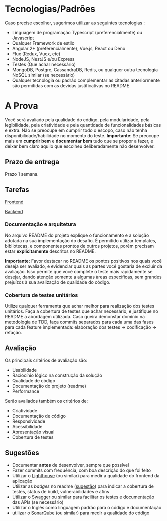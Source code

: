 # Tecnologias/Padrões

Caso precise escolher, sugerimos utilizar as seguintes tecnologias :

* Linguagem de programação Typescript (preferencialmente) ou Javascript
* Qualquer Framework de estilo 
* Angular 2+ (preferencialmente), Vue.js, React ou Deno
* Flux (Redux, Vuex, etc)
* NodeJS, NestJS e/ou Express
* Testes (Que achar necessário)
* MongoDB, Postgre, CassandraDB, Redis, ou qualquer outra tecnologia NoSQL similar (se necessário)
* Qualquer tecnologia ou padrão complementar as citadas anteriormente são permitidas com as devidas justificativas no README.

# A Prova

Você será avaliado pela qualidade do código, pela modularidade, pela legibilidade, pela criatividade e pela quantidade de funcionalidades básicas e extra.
Não se preocupe em cumprir todo o escopo, caso não tenha disponibilidade/habilidade no momento do teste. 
**Importante**: Se preocupe mais em **cumprir bem** e **documentar bem** tudo que se propor a fazer, e deixar bem claro aquilo que escolheu deliberadamente não desenvolver.

## Prazo de entrega

Prazo 1 semana.

## Tarefas
[Frontend](/client/README.md)

[Backend](/server/README.md)


### Documentação e arquitetura

No arquivo README do projeto explique o funcionamento e a solução adotada na sua implementação do desafio.
É permitido utilizar templates, bibliotecas, e componentes prontos de outros projetos, porém precisam estar **explicitamente** descritos no README.

**Importante:** Favor destacar no README os pontos positivos nos quais você deseja ser avaliado, e evidenciar quais as partes você gostaria de excluir da avaliação. Isso permite que você complete o teste mais rapidamente se desejar, dando atenção somente a algumas àreas específicas, sem grandes prejuízos à sua avalização de qualidade do código.

### Cobertura de testes unitários

Utilize qualquer ferramenta que achar melhor para realização dos testes unitários.
Faça a cobertura de testes que achar necessário, e justifique no README a abordagem utilizada.
Caso queira demonstar domínio na metodologia de TDD, faça commits separados para cada uma das fases para cada feature implementada: elaboração dos testes -> codificação -> refação.

## Avaliação

Os principais critérios de avaliação são:

* Usabilidade
* Raciocínio lógico na construção da solução
* Qualidade de código
* Documentação do projeto (readme)
* Performance

Serão avaliados também os critérios de:

* Criatividade
* Documentação de código
* Responsividade
* Acessibilidade
* Apresentação visual
* Cobertura de testes

## Sugestões

* Documentar **antes** de desenvolver, sempre que possível
* Fazer commits com frequência, com boa descrição do que foi feito
* Utilizar o [Lighthouse](https://developers.google.com/web/tools/lighthouse) (ou similar) para medir a qualidade do frontend da aplicação
* Utilizar as *badges* no readme ([sugestão](https://github.com/dwyl/repo-badges)) para indicar a cobertura de testes, status de build, vulnerabilidades e afins
* Utilizar o [Swagger](https://swagger.io/) ou similar para facilitar os testes e documentação das APIs (se necessário)
* Utilizar o Inglês como linguagem padrão para o código e documentação
* utilizar o [SonarQube](https://www.sonarqube.org/) (ou similar) para medir a qualidade do código
